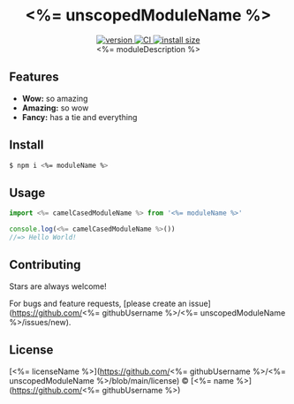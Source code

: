<h1 align="center"><%= unscopedModuleName %></h1>

<div align="center">
  <a href="https://npmjs.org/package/<%= moduleName %>">
    <img src="https://badgen.now.sh/npm/v/<%= moduleName %>" alt="version" />
  </a>
  <a href="https://github.com/<%= githubUsername %>/<%= unscopedModuleName %>/actions">
    <img src="https://github.com/<%= githubUsername %>/<%= unscopedModuleName %>/workflows/CI/badge.svg" alt="CI" />
  </a>
  <a href="https://packagephobia.now.sh/result?p=<%= moduleName %>">
    <img src="https://packagephobia.now.sh/badge?p=<%= moduleName %>" alt="install size" />
  </a>
</div>

<div align="center">
  <%= moduleDescription %>
</div>

## Features

- **Wow:** so amazing
- **Amazing:** so wow 
- **Fancy:** has a tie and everything

## Install

```sh
$ npm i <%= moduleName %>
```

## Usage

```js
import <%= camelCasedModuleName %> from '<%= moduleName %>'

console.log(<%= camelCasedModuleName %>())
//=> Hello World!
```

## Contributing

Stars are always welcome!

For bugs and feature requests, [please create an issue](https://github.com/<%= githubUsername %>/<%= unscopedModuleName %>/issues/new).

## License

[<%= licenseName %>](https://github.com/<%= githubUsername %>/<%= unscopedModuleName %>/blob/main/license) © [<%= name %>](https://github.com/<%= githubUsername %>)

